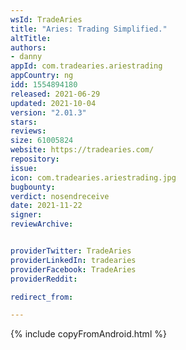 ```yaml
---
wsId: TradeAries
title: "Aries: Trading Simplified."
altTitle: 
authors:
- danny
appId: com.tradearies.ariestrading
appCountry: ng
idd: 1554894180
released: 2021-06-29
updated: 2021-10-04
version: "2.01.3"
stars: 
reviews: 
size: 61005824
website: https://tradearies.com/
repository: 
issue: 
icon: com.tradearies.ariestrading.jpg
bugbounty: 
verdict: nosendreceive
date: 2021-11-22
signer: 
reviewArchive:


providerTwitter: TradeAries
providerLinkedIn: tradearies
providerFacebook: TradeAries
providerReddit: 

redirect_from:

---
```


{% include copyFromAndroid.html %}